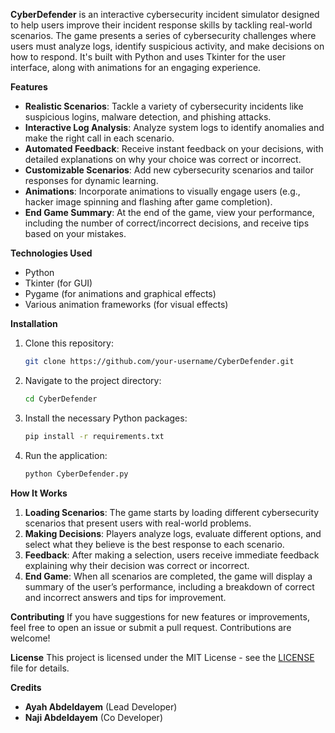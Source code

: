 
**CyberDefender** is an interactive cybersecurity incident simulator designed to help users improve their incident response skills by tackling real-world scenarios. The game presents a series of cybersecurity challenges where users must analyze logs, identify suspicious activity, and make decisions on how to respond. It's built with Python and uses Tkinter for the user interface, along with animations for an engaging experience.

 **Features**
- **Realistic Scenarios**: Tackle a variety of cybersecurity incidents like suspicious logins, malware detection, and phishing attacks.
- **Interactive Log Analysis**: Analyze system logs to identify anomalies and make the right call in each scenario.
- **Automated Feedback**: Receive instant feedback on your decisions, with detailed explanations on why your choice was correct or incorrect.
- **Customizable Scenarios**: Add new cybersecurity scenarios and tailor responses for dynamic learning.
- **Animations**: Incorporate animations to visually engage users (e.g., hacker image spinning and flashing after game completion).
- **End Game Summary**: At the end of the game, view your performance, including the number of correct/incorrect decisions, and receive tips based on your mistakes.

 **Technologies Used**
- Python
- Tkinter (for GUI)
- Pygame (for animations and graphical effects)
- Various animation frameworks (for visual effects)

 **Installation**

1. Clone this repository:
   ```bash
   git clone https://github.com/your-username/CyberDefender.git
   ```

2. Navigate to the project directory:
   ```bash
   cd CyberDefender
   ```

3. Install the necessary Python packages:
   ```bash
   pip install -r requirements.txt
   ```

4. Run the application:
   ```bash
   python CyberDefender.py
   ```

 **How It Works**
1. **Loading Scenarios**: The game starts by loading different cybersecurity scenarios that present users with real-world problems.
2. **Making Decisions**: Players analyze logs, evaluate different options, and select what they believe is the best response to each scenario.
3. **Feedback**: After making a selection, users receive immediate feedback explaining why their decision was correct or incorrect.
4. **End Game**: When all scenarios are completed, the game will display a summary of the user’s performance, including a breakdown of correct and incorrect answers and tips for improvement.

 **Contributing**
If you have suggestions for new features or improvements, feel free to open an issue or submit a pull request. Contributions are welcome!

 **License**
This project is licensed under the MIT License - see the [LICENSE](LICENSE) file for details.

 **Credits**
- **Ayah Abdeldayem** (Lead Developer)
- **Naji Abdeldayem** (Co Developer)
